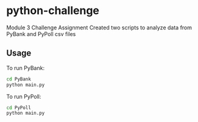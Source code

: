 # python-challenge
Module 3 Challenge Assignment
Created two scripts to analyze data from PyBank and PyPoll csv files

## Usage

To run PyBank:

```sh
cd PyBank
python main.py
```

To run PyPoll:

```sh
cd PyPoll
python main.py
```

